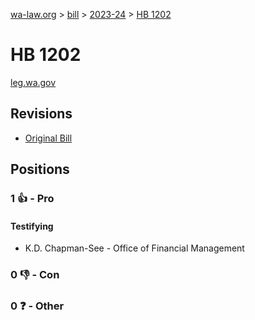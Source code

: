 [wa-law.org](/) > [bill](/bill/) > [2023-24](/bill/2023-24/) > [HB 1202](/bill/2023-24/hb/1202/)

# HB 1202
[leg.wa.gov](https://app.leg.wa.gov/billsummary?BillNumber=1202&Year=2023&Initiative=false)

## Revisions
* [Original Bill](1/)

## Positions
### 1 👍 - Pro
#### Testifying
* K.D. Chapman-See - Office of Financial Management

### 0 👎 - Con

### 0 ❓ - Other

